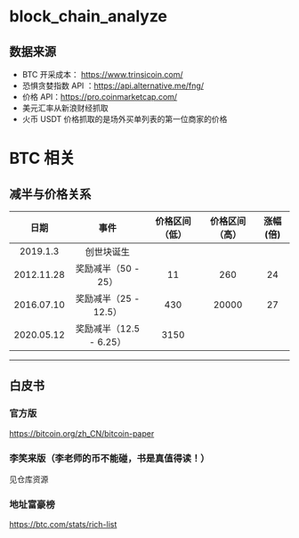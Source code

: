 # block_chain_analyze
## 数据来源
* BTC 开采成本： https://www.trinsicoin.com/
* 恐惧贪婪指数 API ：https://api.alternative.me/fng/
* 价格 API：https://pro.coinmarketcap.com/
* 美元汇率从新浪财经抓取
* 火币 USDT 价格抓取的是场外买单列表的第一位商家的价格


# BTC 相关

## 减半与价格关系
|  日期   | 事件  |   价格区间（低）  | 价格区间（高）  | 涨幅(倍) |
|  :----:   | :----:   |  :----:   | :----:   | :----: |
| 2019.1.3  | 创世块诞生 |   |  |   |  
| 2012.11.28  | 奖励减半（50 - 25） |11   |260  | 24  |  
| 2016.07.10  | 奖励减半（25 - 12.5） |430   | 20000 | 27  |  
| 2020.05.12  | 奖励减半（12.5 - 6.25） | 3150  |  |   |  

***

## 白皮书
### 官方版
https://bitcoin.org/zh_CN/bitcoin-paper
### 李笑来版（李老师的币不能碰，书是真值得读！）
见仓库资源
### 地址富豪榜
https://btc.com/stats/rich-list


